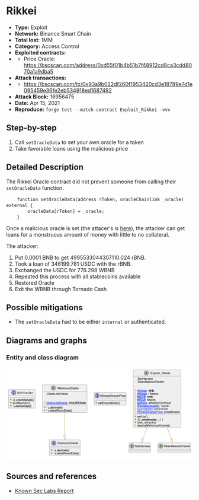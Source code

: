 # Rikkei 
- **Type:** Exploit
- **Network:** Binance Smart Chain
- **Total lost**: 1MM
- **Category:** Access Control
- **Exploited contracts:**
- - Price Oracle: https://bscscan.com/address/0xd55f01b4b51b7f48912cd8ca3cdd8070a1a9dba5
- **Attack transactions:**
- - https://bscscan.com/tx/0x93a9b022df260f1953420cd3e18789e7d1e095459e36fe2eb534918ed1687492
- **Attack Block:** 16956475 
- **Date:** Apr 15, 2021
- **Reproduce:** `forge test --match-contract Exploit_Rikkei -vvv`

## Step-by-step 
1. Call `setOracleData` to set your own oracle for a token
2. Take favorable loans using the malicious price

## Detailed Description
The Rikkei Oracle contract did not prevent someone from calling their `setOracleData` function.

``` solidity
    function setOracleData(address rToken, oracleChainlink _oracle) external {
        oracleData[rToken] = _oracle;
    }
```

Once a malicious oracle is set (the attacer's is [here](https://bscscan.com/address/0xA36F6F78B2170a29359C74cEFcB8751E452116f9#code
)), the attacker can get loans for a monstruous amount of money with little to no collateral.

The attacker:
1. Put 0.0001 BNB to get 4995533044307110.024 rBNB.
2. Took a loan of 346199.781 USDC with the rBNB.
3. Exchanged the USDC for 776.298 WBNB
4. Repeated this process with all stablecoins available
6. Restored Oracle
7. Exit the WBNB through Tornado Cash


## Possible mitigations
- The `setOracleData` had to be either `internal` or authenticated.

## Diagrams and graphs

### Entity and class diagram
![PlantUML](rikkei.png)

## Sources and references
- [Known Sec Labs Report](https://knownseclab.com/news/625e865cf1c544005a4bdaf2)
